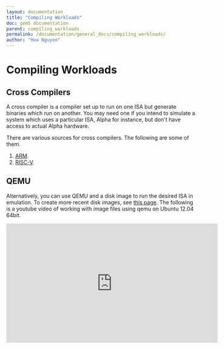 ```yaml
---
layout: documentation
title: "Compiling Workloads"
doc: gem5 documentation
parent: compiling_workloads
permalink: /documentation/general_docs/compiling_workloads/
author: "Hoa Nguyen"
---
```


# Compiling Workloads

## Cross Compilers

A cross compiler is a compiler set up to run on one ISA but generate binaries which run on another. 
You may need one if you intend to simulate a system which uses a particular ISA, Alpha for instance, but don't have access to actual Alpha hardware.  

There are various sources for cross compilers. The following are some of them.

1. [ARM](https://packages.debian.org/stretch/gcc-arm-linux-gnueabihf).
2. [RISC-V](https://github.com/riscv/riscv-gnu-toolchain).

## QEMU

Alternatively, you can use QEMU and a disk image to run the desired ISA in emulation. 
To create more recent disk images, see [this page](/documentation/general_docs/fullsystem/disk). 
The following is a youtube video of working with image files using qemu on Ubuntu 12.04 64bit. 
<iframe width="560" height="315" src="https://www.youtube.com/embed/Oh3NK12fnbg" frameborder="0" allow="accelerometer; autoplay; encrypted-media; gyroscope; picture-in-picture" allowfullscreen></iframe>
